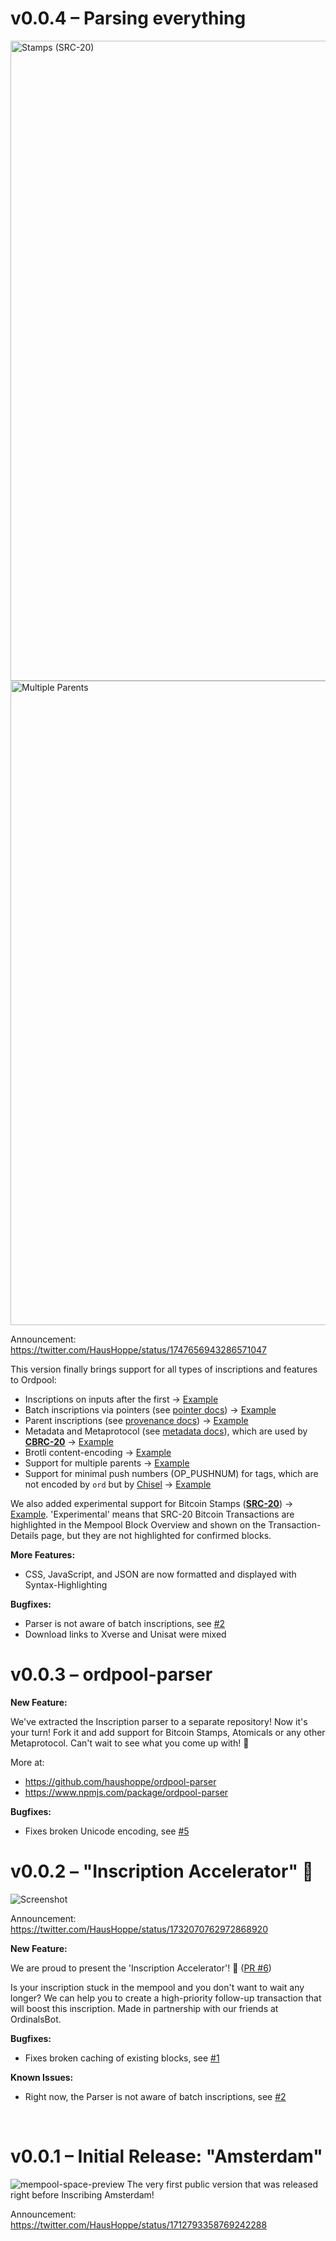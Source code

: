 # v0.0.4 – Parsing everything

<img width="1024" alt="Stamps (SRC-20)" src="https://github.com/haushoppe/ordpool/assets/108269257/765e5e4a-11a4-41db-87aa-aad6671689ac">
<img width="1031" alt="Multiple Parents" src="https://github.com/haushoppe/ordpool/assets/108269257/491907f3-fac9-4f41-b61b-becd11df7d2c">

Announcement: https://twitter.com/HausHoppe/status/1747656943286571047

This version finally brings support for all types of inscriptions and features to Ordpool:

* Inscriptions on inputs after the first → [Example](https://ordpool.space/tx/092111e882a8025f3f05ab791982e8cc7fd7395afe849a5949fd56255b5c41cc)
* Batch inscriptions via pointers (see [pointer docs](https://docs.ordinals.com/inscriptions/pointer.html)) → [Example](https://ordpool.space/tx/11d3f4b39e8ab97995bab1eacf7dcbf1345ec59c07261c0197e18bf29b88d8da)
* Parent inscriptions (see [provenance docs](https://docs.ordinals.com/inscriptions/provenance.html)) → [Example](https://ordpool.space/tx/11d3f4b39e8ab97995bab1eacf7dcbf1345ec59c07261c0197e18bf29b88d8da)
* Metadata and Metaprotocol (see [metadata docs](https://docs.ordinals.com/inscriptions/metadata.html)), which are used by **[CBRC-20](https://cybord.org/)** → [Example](https://ordpool.space/tx/49cbc5cbac92cf917dd4539d62720a3e528d17e22ef5fc47070a17ec0d3cf307)
* Brotli content-encoding → [Example](https://ordpool.space/tx/6dc2c16a74dedcae46300b2058ebadc7ca78aea78236459662375c8d7d9804db)
* Support for multiple parents → [Example](https://ordpool.space/tx/f988fe4b414a3f3d4a815dd1b1675dea0ba6140b1d698d8970273c781fb95746)
* Support for minimal push numbers (OP_PUSHNUM) for tags, which are not encoded by `ord` but by [Chisel](https://chisel.xyz) → [Example](https://ordpool.space/tx/f988fe4b414a3f3d4a815dd1b1675dea0ba6140b1d698d8970273c781fb95746)

We also added experimental support for Bitcoin Stamps (**[SRC-20](https://stampchain.io/)**) → [Example](https://ordpool.space/tx/50aeb77245a9483a5b077e4e7506c331dc2f628c22046e7d2b4c6ad6c6236ae1).
'Experimental' means that SRC-20 Bitcoin Transactions are highlighted in the Mempool Block Overview and shown on the Transaction-Details page, but they are not highlighted for confirmed blocks.

**More Features:**

* CSS, JavaScript, and JSON are now formatted and displayed with Syntax-Highlighting

**Bugfixes:**

- Parser is not aware of batch inscriptions, see [#2](https://github.com/haushoppe/ordpool/issues/2)
- Download links to Xverse and Unisat were mixed


# v0.0.3 – ordpool-parser

**New Feature:**

We've extracted the Inscription parser to a separate repository! 
Now it's your turn! Fork it and add support for Bitcoin Stamps, Atomicals or any other Metaprotocol.
Can't wait to see what you come up with! 🚀

More at: 
* https://github.com/haushoppe/ordpool-parser
* https://www.npmjs.com/package/ordpool-parser

**Bugfixes:**

- Fixes broken Unicode encoding, see [#5](https://github.com/haushoppe/ordpool/issues/5)


# v0.0.2 – "Inscription Accelerator" 🚀 

![Screenshot](https://github.com/haushoppe/ordpool/assets/108269257/5a6179cd-e835-414c-b4a8-4167a14ae85c)

Announcement: https://twitter.com/HausHoppe/status/1732070762972868920

**New Feature:**

We are proud to present the 'Inscription Accelerator'! 🚀  ([PR #6](https://github.com/haushoppe/ordpool/pull/6))

Is your inscription stuck in the mempool and you don't want to wait any longer?
We can help you to create a high-priority follow-up transaction that will boost this inscription.
Made in partnership with our friends at OrdinalsBot.

**Bugfixes:**

- Fixes broken caching of existing blocks, see [#1](https://github.com/haushoppe/ordpool/issues/1)

**Known Issues:**

- Right now, the Parser is not aware of batch inscriptions, see [#2](https://github.com/haushoppe/ordpool/issues/2)


<br>

# v0.0.1 – Initial Release: "Amsterdam"

![mempool-space-preview](https://github.com/haushoppe/ordpool/assets/108269257/f15ee074-72ad-4cbd-acad-cb93931a5258)
The very first public version that was released right before Inscribing Amsterdam!

Announcement: https://twitter.com/HausHoppe/status/1712793358769242288